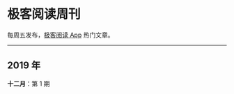 # 极客阅读周刊

每周五发布，[极客阅读 App](https://www.yuque.com/docs/share/74c8695f-d2ce-4dbd-aee1-b92be37ecdf4) 热门文章。

---

## 2019 年

**十二月**：第 1 期
